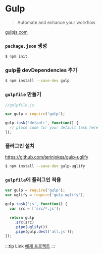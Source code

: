 # Gulp

> Automate and enhance your workflow

[gulpjs.com](https://gulpjs.com)

### `package.json` 생성

```bash
$ npm init
```

### gulp를 devDependencies 추가

```bash
$ npm install --save-dev gulp
```

### `gulpfile` 만들기

```js
//gulpfile.js

var gulp = require('gulp');

gulp.task('default', function() {
  // place code for your default task here
});
```

### 플러그인 설치

https://github.com/terinjokes/gulp-uglify

```bash
$ npm install --save-dev gulp-uglify
```

### `gulpfile`에 플러그인 적용

```js
var gulp = require('gulp');
var uglify = require('gulp-uglify');

gulp.task('js', function() {
  var src = ['src/*.js'];

  return gulp
    .src(src)
    .pipe(uglify())
    .pipe(gulp.dest('all.js'));
});
```

:::tip Link
[예제 프로젝트](https://github.com/advanced-webapps-class/gulp-test)
:::
